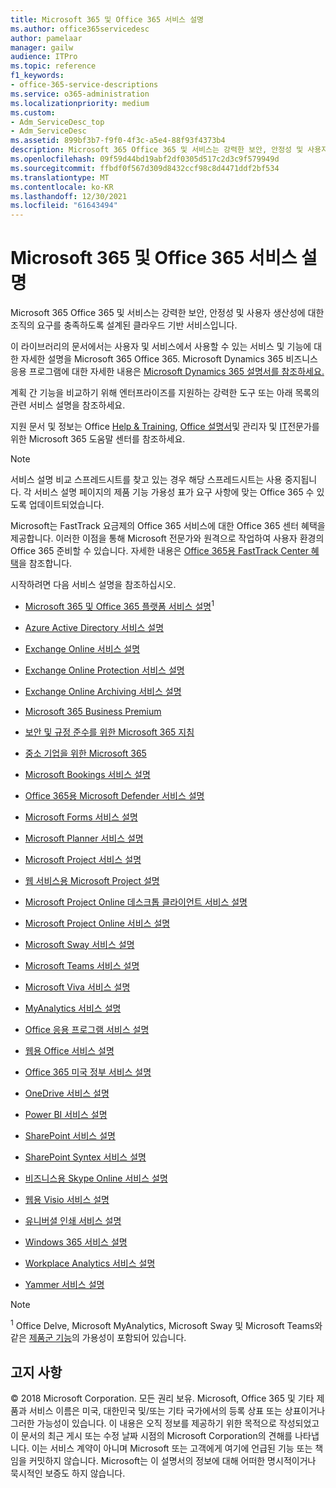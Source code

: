 ```yaml
---
title: Microsoft 365 및 Office 365 서비스 설명
ms.author: office365servicedesc
author: pamelaar
manager: gailw
audience: ITPro
ms.topic: reference
f1_keywords:
- office-365-service-descriptions
ms.service: o365-administration
ms.localizationpriority: medium
ms.custom:
- Adm_ServiceDesc_top
- Adm_ServiceDesc
ms.assetid: 899bf3b7-f9f0-4f3c-a5e4-88f93f4373b4
description: Microsoft 365 Office 365 및 서비스는 강력한 보안, 안정성 및 사용자 생산성에 대한 조직의 요구를 충족하도록 설계된 클라우드 기반 서비스입니다.
ms.openlocfilehash: 09f59d44bd19abf2df0305d517c2d3c9f579949d
ms.sourcegitcommit: ffbdf0f567d309d8432ccf98c8d4471ddf2bf534
ms.translationtype: MT
ms.contentlocale: ko-KR
ms.lasthandoff: 12/30/2021
ms.locfileid: "61643494"
---
```

# <a name="microsoft-365-and-office-365-service-descriptions"></a>Microsoft 365 및 Office 365 서비스 설명 

Microsoft 365 Office 365 및 서비스는 강력한 보안, 안정성 및 사용자 생산성에 대한 조직의 요구를 충족하도록 설계된 클라우드 기반 서비스입니다. 
  
이 라이브러리의 문서에서는 사용자 및 서비스에서 사용할 수 있는 서비스 및 기능에 대한 자세한 설명을 Microsoft 365 Office 365. Microsoft Dynamics 365 비즈니스 응용 프로그램에 대한 자세한 내용은 [Microsoft Dynamics 365 설명서를 참조하세요.](/dynamics365/)

계획 간 기능을 비교하기 위해 엔터프라이즈를 지원하는 강력한 도구 또는 아래 목록의 관련 서비스 설명을 참조하세요. [](https://go.microsoft.com/fwlink/?LinkID=799177&amp;clcid=0x409) 
  
지원 문서 및 정보는 Office [Help & Training](https://support.office.com/), [Office 설명서](/office/)및 관리자 및 [IT](/microsoft-365/)전문가를 위한 Microsoft 365 도움말 센터를 참조하세요.
  
> [!NOTE]
> 서비스 설명 비교 스프레드시트를 찾고 있는 경우 해당 스프레드시트는 사용 중지됩니다. 각 서비스 설명 페이지의 제품 기능 가용성 표가 요구 사항에 맞는 Office 365 수 있도록 업데이트되었습니다. 
  
Microsoft는 FastTrack 요금제의 Office 365 서비스에 대한 Office 365 센터 혜택을 제공합니다. 이러한 이점을 통해 Microsoft 전문가와 원격으로 작업하여 사용자 환경의 Office 365 준비할 수 있습니다. 자세한 내용은 [Office 365용 FastTrack Center 혜택](/fasttrack/O365-fasttrack-benefit-for-office-365)을 참조합니다.
  
시작하려면 다음 서비스 설명을 참조하십시오.
  
- [Microsoft 365 및 Office 365 플랫폼 서비스 설명](/office365/servicedescriptions/office-365-platform-service-description/office-365-platform-service-description)<sup>1</sup>

- [Azure Active Directory 서비스 설명](/office365/servicedescriptions/azure-active-directory)

- [Exchange Online 서비스 설명](/office365/servicedescriptions/exchange-online-service-description/exchange-online-service-description)

- [Exchange Online Protection 서비스 설명](/office365/servicedescriptions/exchange-online-protection-service-description/exchange-online-protection-service-description)

- [Exchange Online Archiving 서비스 설명](/office365/servicedescriptions/exchange-online-archiving-service-description/exchange-online-archiving-service-description)

- [Microsoft 365 Business Premium](https://query.prod.cms.rt.microsoft.com/cms/api/am/binary/RWEBAF)

- [보안 및 규정 준수를 위한 Microsoft 365 지침](/office365/servicedescriptions/microsoft-365-service-descriptions/microsoft-365-tenantlevel-services-licensing-guidance/microsoft-365-security-compliance-licensing-guidance)

- [중소 기업을 위한 Microsoft 365](https://query.prod.cms.rt.microsoft.com/cms/api/am/binary/RWEBAF)

- [Microsoft Bookings 서비스 설명](/office365/servicedescriptions/microsoft-bookings-service-description)

- [Office 365용 Microsoft Defender 서비스 설명](/office365/servicedescriptions/office-365-advanced-threat-protection-service-description)

- [Microsoft Forms 서비스 설명](/office365/servicedescriptions/microsoft-forms-service-description)

- [Microsoft Planner 서비스 설명](/office365/servicedescriptions/project-online-service-description/microsoft-planner-service-description)

- [Microsoft Project 서비스 설명](/office365/servicedescriptions/project-online-service-description/project-online-service-description)

- [웹 서비스용 Microsoft Project 설명](/office365/servicedescriptions/project-online-service-description/project-web-service-description)

- [Microsoft Project Online 데스크톱 클라이언트 서비스 설명](/office365/servicedescriptions/project-online-service-description/project-online-desktop-client-service-description)

- [Microsoft Project Online 서비스 설명](/office365/servicedescriptions/project-online-service-description/microsoft-project-online-service-description)

- [Microsoft Sway 서비스 설명](/office365/servicedescriptions/microsoft-sway-service-description)

- [Microsoft Teams 서비스 설명](/office365/servicedescriptions/teams-service-description)

- [Microsoft Viva 서비스 설명](/office365/servicedescriptions/microsoft-viva-service-description)

- [MyAnalytics 서비스 설명](/office365/servicedescriptions/mya-service-description)

- [Office 응용 프로그램 서비스 설명](/office365/servicedescriptions/office-applications-service-description/office-applications-service-description)

- [웹용 Office 서비스 설명](/office365/servicedescriptions/office-online-service-description/office-online-service-description)

- [Office 365 미국 정부 서비스 설명](/office365/servicedescriptions/office-365-platform-service-description/office-365-us-government/office-365-us-government)

- [OneDrive 서비스 설명](/office365/servicedescriptions/onedrive-for-business-service-description)

- [Power BI 서비스 설명](/office365/servicedescriptions/power-bi-service-description)

- [SharePoint 서비스 설명](/office365/servicedescriptions/sharepoint-online-service-description/sharepoint-online-service-description)

- [SharePoint Syntex 서비스 설명](/office365/servicedescriptions/sharepoint-syntex-service-description/sharepoint-syntex-service-description)

- [비즈니스용 Skype Online 서비스 설명](/office365/servicedescriptions/skype-for-business-online-service-description/skype-for-business-online-service-description)

- [웹용 Visio 서비스 설명](/office365/servicedescriptions/visio-online-service-description/visio-online-service-description)

- [유니버셜 인쇄 서비스 설명](/office365/servicedescriptions/universal-print-service-description/universal-print-service-description)

- [Windows 365 서비스 설명](/office365/servicedescriptions/windows-365-service-description/windows-365-service-description)

- [Workplace Analytics 서비스 설명](/office365/servicedescriptions/workplace-analytics-service-description)

- [Yammer 서비스 설명](/office365/servicedescriptions/yammer-service-description/yammer-service-description)

> [!NOTE]
> <sup>1</sup> Office Delve, Microsoft MyAnalytics, Microsoft Sway 및 Microsoft Teams와 같은 [제품군 기능](./office-365-platform-service-description/office-365-suite-features.md)의 가용성이 포함되어 있습니다.
  
## <a name="disclaimer"></a>고지 사항

&copy; 2018 Microsoft Corporation. 모든 권리 보유. Microsoft, Office 365 및 기타 제품과 서비스 이름은 미국, 대한민국 및/또는 기타 국가에서의 등록 상표 또는 상표이거나 그러한 가능성이 있습니다. 이 내용은 오직 정보를 제공하기 위한 목적으로 작성되었고 이 문서의 최근 게시 또는 수정 날짜 시점의 Microsoft Corporation의 견해를 나타냅니다. 이는 서비스 계약이 아니며 Microsoft 또는 고객에게 여기에 언급된 기능 또는 책임을 커밋하지 않습니다. Microsoft는 이 설명서의 정보에 대해 어떠한 명시적이거나 묵시적인 보증도 하지 않습니다.

